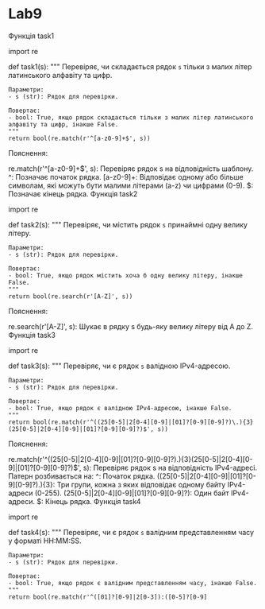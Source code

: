 # Lab9
Функція task1

import re

def task1(s):
    """
    Перевіряє, чи складається рядок `s` тільки з малих літер латинського алфавіту та цифр.

    Параметри:
    - s (str): Рядок для перевірки.

    Повертає:
    - bool: True, якщо рядок складається тільки з малих літер латинського алфавіту та цифр, інакше False.
    """
    return bool(re.match(r'^[a-z0-9]+$', s))
Пояснення:

re.match(r'^[a-z0-9]+$', s): Перевіряє рядок s на відповідність шаблону.
^: Позначає початок рядка.
[a-z0-9]+: Відповідає одному або більше символам, які можуть бути малими літерами (a-z) чи цифрами (0-9).
$: Позначає кінець рядка.
Функція task2

import re

def task2(s):
    """
    Перевіряє, чи містить рядок `s` принаймні одну велику літеру.

    Параметри:
    - s (str): Рядок для перевірки.

    Повертає:
    - bool: True, якщо рядок містить хоча б одну велику літеру, інакше False.
    """
    return bool(re.search(r'[A-Z]', s))
Пояснення:

re.search(r'[A-Z]', s): Шукає в рядку s будь-яку велику літеру від A до Z.
Функція task3

import re

def task3(s):
    """
    Перевіряє, чи є рядок `s` валідною IPv4-адресою.

    Параметри:
    - s (str): Рядок для перевірки.

    Повертає:
    - bool: True, якщо рядок є валідною IPv4-адресою, інакше False.
    """
    return bool(re.match(r'^((25[0-5]|2[0-4][0-9]|[01]?[0-9][0-9]?)\.){3}(25[0-5]|2[0-4][0-9]|[01]?[0-9][0-9]?)$', s))
Пояснення:

re.match(r'^((25[0-5]|2[0-4][0-9]|[01]?[0-9][0-9]?)\.){3}(25[0-5]|2[0-4][0-9]|[01]?[0-9][0-9]?)$', s): Перевіряє рядок s на відповідність IPv4-адресі.
Патерн розбивається на:
^: Початок рядка.
((25[0-5]|2[0-4][0-9]|[01]?[0-9][0-9]?)\.){3}: Три групи, кожна з яких відповідає одному байту IPv4-адреси (0-255).
(25[0-5]|2[0-4][0-9]|[01]?[0-9][0-9]?): Один байт IPv4-адреси.
$: Кінець рядка.
Функція task4

import re

def task4(s):
    """
    Перевіряє, чи є рядок `s` валідним представленням часу у форматі HH:MM:SS.

    Параметри:
    - s (str): Рядок для перевірки.

    Повертає:
    - bool: True, якщо рядок є валідним представленням часу, інакше False.
    """
    return bool(re.match(r'^([01]?[0-9]|2[0-3]):([0-5]?[0-9]
